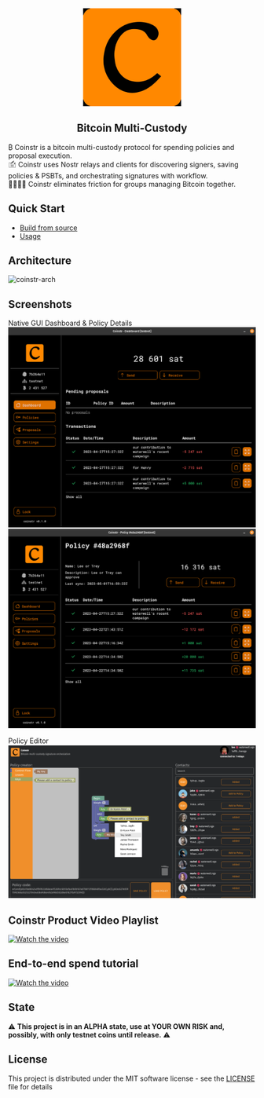 <div align="center">
  <img src="./coinstr/static/img/coinstr.svg" width=200/>
  <h2>Bitcoin Multi-Custody</h2>
</div>

₿ Coinstr is a bitcoin multi-custody protocol for spending policies and proposal execution.
<br/>
🖆 Coinstr uses Nostr relays and clients for discovering signers, saving policies & PSBTs, and orchestrating signatures with workflow.
<br/>
👨‍👩‍👧‍👦 Coinstr eliminates friction for groups managing Bitcoin together. 

## Quick Start

* [Build from source](doc/build.md)  
* [Usage](doc/usage/README.md) 

## Architecture
![coinstr-arch](http://www.plantuml.com/plantuml/proxy?cache=no&src=https://raw.githubusercontent.com/coinstr/coinstr/master/doc/arch.iuml)

## Screenshots
Native GUI Dashboard & Policy Details 
<br/>
<img src="./doc/screenshots/native-dashboard.png" width=600/>
<br/>
<img src="./doc/screenshots/policy-details.png" width=600/>
      
Policy Editor
<img src="./doc/screenshots/policy-editor.png"/>

## Coinstr Product Video Playlist
[![Watch the video](https://img.youtube.com/vi/_-K8K_76K24/default.jpg)](https://www.youtube.com/playlist?list=PLQvYD9hYsl07Iq8WkAk8sfrGC8jkWZZA4)

## End-to-end spend tutorial
[![Watch the video](https://img.youtube.com/vi/jW5_6kZWuWU/default.jpg)](https://www.youtube.com/watch?v=jW5_6kZWuWU)

## State

⚠️ **This project is in an ALPHA state, use at YOUR OWN RISK and, possibly, with only testnet coins until release.** ⚠️

## License

This project is distributed under the MIT software license - see the [LICENSE](LICENSE) file for details
